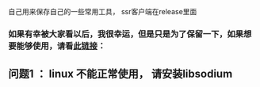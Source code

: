 自己用来保存自己的一些常用工具，
ssr客户端在release里面

### 如果有幸被大家看以后，我很幸运，但是只是为了保留一下，如果想要能够使用，请看[此链接](https://github.com/qingshuisiyuan/electron-ssr-backup)：

## 问题1 ： linux 不能正常使用， 请安装libsodium


